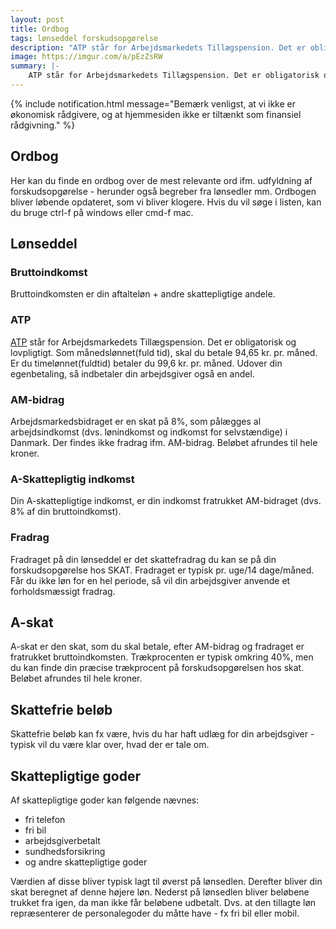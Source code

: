 ```yaml
---
layout: post
title: Ordbog
tags: lønseddel forskudsopgørelse
description: "ATP står for Arbejdsmarkedets Tillægspension. Det er obligatorisk og lovpligtigt"
image: https://imgur.com/a/pEzZsRW
summary: |-
    ATP står for Arbejdsmarkedets Tillægspension. Det er obligatorisk og lovpligtigt.
---
```

{% include notification.html message="Bemærk venligst, at vi ikke er økonomisk rådgivere, og at hjemmesiden ikke er tiltænkt som finansiel rådgivning." %}

## Ordbog

Her kan du finde en ordbog over de mest relevante ord ifm. udfyldning af forskudsopgørelse - herunder også begreber fra lønsedler mm. Ordbogen bliver løbende opdateret, som vi bliver klogere. Hvis du vil søge i listen, kan du bruge ctrl-f på windows eller cmd-f mac.

## Lønseddel

### Bruttoindkomst
Bruttoindkomsten er din aftalteløn + andre skattepligtige andele.

### ATP
[ATP](https://www.borger.dk/pension-og-efterloen/ATP-Livslang-pension-oversigt/ATP-Livslang-Pension) står for Arbejdsmarkedets Tillægspension. Det er obligatorisk og lovpligtigt. Som månedslønnet(fuld tid), skal du betale 94,65 kr. pr. måned. Er du timelønnet(fuldtid) betaler du 99,6 kr. pr. måned. Udover din egenbetaling, så indbetaler din arbejdsgiver også en andel.

### AM-bidrag
Arbejdsmarkedsbidraget er en skat på 8%, som pålægges al arbejdsindkomst (dvs. lønindkomst og indkomst for selvstændige) i Danmark. Der findes ikke fradrag ifm. AM-bidrag. Beløbet afrundes til hele kroner.

### A-Skattepligtig indkomst
Din A-skattepligtige indkomst, er din indkomst fratrukket AM-bidraget (dvs. 8% af din bruttoindkomst).

### Fradrag
Fradraget på din lønseddel er det skattefradrag du kan se på din forskudsopgørelse hos SKAT. Fradraget er typisk pr. uge/14 dage/måned. Får du ikke løn for en hel periode, så vil din arbejdsgiver anvende et forholdsmæssigt fradrag.

## A-skat
A-skat er den skat, som du skal betale, efter AM-bidrag og fradraget er fratrukket bruttoindkomsten. Trækprocenten er typisk omkring 40%, men du kan finde din præcise trækprocent på forskudsopgørelsen hos skat. Beløbet afrundes til hele kroner.

## Skattefrie beløb
Skattefrie beløb kan fx være, hvis du har haft udlæg for din arbejdsgiver - typisk vil du være klar over, hvad der er tale om.

## Skattepligtige goder
Af skattepligtige goder kan følgende nævnes:
- fri telefon
- fri bil
- arbejdsgiverbetalt
- sundhedsforsikring
- og andre skattepligtige goder

Værdien af disse bliver typisk lagt til øverst på lønsedlen. Derefter bliver din skat beregnet af denne højere løn. Nederst på lønsedlen bliver beløbene trukket fra igen, da man ikke får beløbene udbetalt. Dvs. at den tillagte løn repræsenterer de personalegoder du måtte have - fx fri bil eller mobil.
